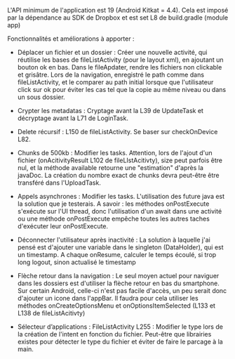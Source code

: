 L'API minimum de l'application est 19 (Android Kitkat = 4.4). Cela est imposé par la dépendance au SDK de Dropbox et est set L8 de build.gradle (module app)

Fonctionnalités et améliorations à apporter :

* Déplacer un fichier et un dossier : Créer une nouvelle activité, qui réutilise les bases de fileListActivity (pour le layout xml), en ajoutant un bouton ok en bas. Dans le fileApdater, rendre les fichiers non clickable et grisâtre. Lors de la navigation, enregistré le path comme dans fileListActivity, et le comparer au path initial lorsque que l'utilisateur click sur ok pour éviter les cas tel que la copie au même niveau ou dans un sous dossier.

* Crypter les metadatas : Cryptage avant la L39 de UpdateTask et décryptage avant la L71 de LoginTask.

* Delete récursif : L150 de fileListActivity. Se baser sur checkOnDevice L82.

* Chunks de 500kb : Modifier les tasks. Attention, lors de l'ajout d'un fichier (onAcitivityResult L102 de fileLIstAcitivty), size peut parfois être nul, et la méthode available retourne une "estimation" d'après la javaDoc. La création du nombre exact de chunks devra peut-être être transféré dans l'UploadTask. 

* Appels asynchrones : Modifier les tasks. L'utilisation des future java est la solution que je testerais. A savoir : les méthodes onPostExecute s'exécute sur l'UI thread, donc l'utilisation d'un await dans une activité ou une méthode onPostExecute empêche toutes les autres taches d'exécuter leur onPostExecute. 

* Déconnecter l'utilisateur après inactivité : La solution à laquelle j'ai pensé est d'ajouter une variable dans le singleton (DataHolder), qui est un timestamp. A chaque onResume, calculer le temps écoulé, si trop long logout, sinon actualisé le timestamp

* Flèche retour dans la navigation : Le seul moyen actuel pour naviguer dans les dossiers est d'utiliser la flèche retour en bas du smartphone. Sur certain Android, celle-ci n'est pas facile d'accès, un peu serait donc d'ajouter un icone dans l'appBar. Il faudra pour cela utiliser les méthodes onCreateOptionsMenu et onOptionsItemSelected (L133 et L138 de fileListAcitivty)

* Sélecteur d’applications : FileListActivity L255 : Modifier le type lors de la création de l'intent en fonction du fichier. Peut-être que librairies existes pour détecter le type du fichier et éviter de faire le parcage à la main.